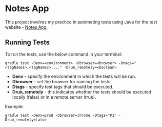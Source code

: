 # Notes App

This project involves my practice in automating tests using Java for the test website - [Notes App](https://practice.expandtesting.com/notes/app).

## Running Tests

To run the tests, use the below command in your terminal:

``
gradle test -Denv=<environment> -Dbrowser=<browser> -Dtags="<tagName1>,<tagName2>,..." -Drun_remotely=<boolean>
``
- **Denv** - specify the environment in which the tests will be run.
- **Dbrowser** - set the browser for running the tests.
- **Dtags** - specify test tags that should be executed.
- **Drun_remotely** - this indicates whether the tests should be executed locally (false) or in a remote server (true).

Example:

``
gradle test -Denv=prod -Dbrowser=chrome -Dtags="P1" -Drun_remotely=false
``
